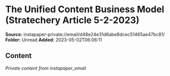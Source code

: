 # The Unified Content Business Model (Stratechery Article 5-2-2023)

**Source:** instapaper-private://email/d48e24e31d6abe8dcec51465ae47bc81/
**Folder:** Unread
**Added:** 2023-05-02T06:06:11




## Content
*Private content from instapaper_email*
